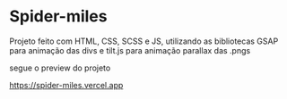 ﻿# Spider-miles

Projeto feito com HTML, CSS, SCSS e JS, utilizando as bibliotecas GSAP para animação das divs e tilt.js para animação parallax das .pngs

segue o preview do projeto 

https://spider-miles.vercel.app
